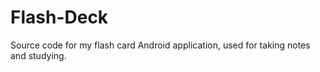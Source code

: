 # Flash-Deck
Source code for my flash card Android application, used for taking notes and studying.
